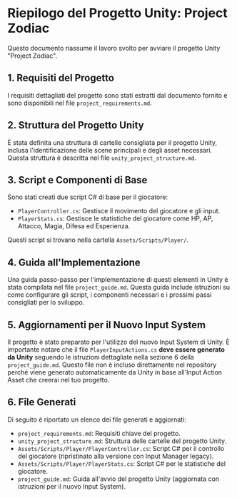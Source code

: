 # Riepilogo del Progetto Unity: Project Zodiac

Questo documento riassume il lavoro svolto per avviare il progetto Unity "Project Zodiac".

## 1. Requisiti del Progetto

I requisiti dettagliati del progetto sono stati estratti dal documento fornito e sono disponibili nel file `project_requirements.md`.

## 2. Struttura del Progetto Unity

È stata definita una struttura di cartelle consigliata per il progetto Unity, inclusa l'identificazione delle scene principali e degli asset necessari. Questa struttura è descritta nel file `unity_project_structure.md`.

## 3. Script e Componenti di Base

Sono stati creati due script C# di base per il giocatore:

-   `PlayerController.cs`: Gestisce il movimento del giocatore e gli input.
-   `PlayerStats.cs`: Gestisce le statistiche del giocatore come HP, AP, Attacco, Magia, Difesa ed Esperienza.

Questi script si trovano nella cartella `Assets/Scripts/Player/`.

## 4. Guida all'Implementazione

Una guida passo-passo per l'implementazione di questi elementi in Unity è stata compilata nel file `project_guide.md`. Questa guida include istruzioni su come configurare gli script, i componenti necessari e i prossimi passi consigliati per lo sviluppo.

## 5. Aggiornamenti per il Nuovo Input System

Il progetto è stato preparato per l'utilizzo del nuovo Input System di Unity. È importante notare che il file `PlayerInputActions.cs` **deve essere generato da Unity** seguendo le istruzioni dettagliate nella sezione 6 della `project_guide.md`. Questo file non è incluso direttamente nel repository perché viene generato automaticamente da Unity in base all'Input Action Asset che creerai nel tuo progetto.

## 6. File Generati

Di seguito è riportato un elenco dei file generati e aggiornati:

-   `project_requirements.md`: Requisiti chiave del progetto.
-   `unity_project_structure.md`: Struttura delle cartelle del progetto Unity.
-   `Assets/Scripts/Player/PlayerController.cs`: Script C# per il controllo del giocatore (ripristinato alla versione con Input Manager legacy).
-   `Assets/Scripts/Player/PlayerStats.cs`: Script C# per le statistiche del giocatore.
-   `project_guide.md`: Guida all'avvio del progetto Unity (aggiornata con istruzioni per il nuovo Input System).


